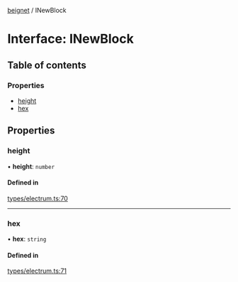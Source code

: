 [beignet](../README.md) / INewBlock

# Interface: INewBlock

## Table of contents

### Properties

- [height](INewBlock.md#height)
- [hex](INewBlock.md#hex)

## Properties

### height

• **height**: `number`

#### Defined in

[types/electrum.ts:70](https://github.com/coreyphillips/beignet/blob/f8e8e28/src/types/electrum.ts#L70)

___

### hex

• **hex**: `string`

#### Defined in

[types/electrum.ts:71](https://github.com/coreyphillips/beignet/blob/f8e8e28/src/types/electrum.ts#L71)
